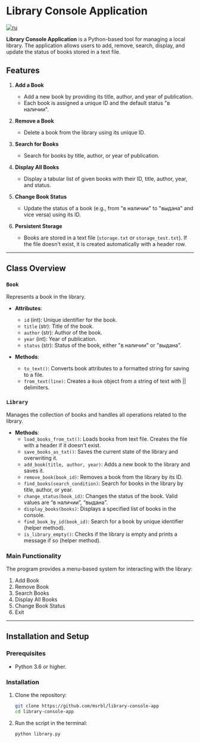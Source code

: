 # Library Console Application
[![ru](https://img.shields.io/badge/lang-ru-red.svg)](https://github.com/msrbl/library-console-app/blob/main/README.md)

**Library Console Application** is a Python-based tool for managing a local library. The application allows users to add, remove, search, display, and update the status of books stored in a text file. 

## Features

1. **Add a Book**
   - Add a new book by providing its title, author, and year of publication.
   - Each book is assigned a unique ID and the default status "в наличии".

2. **Remove a Book**
   - Delete a book from the library using its unique ID.

3. **Search for Books**
   - Search for books by title, author, or year of publication.

4. **Display All Books**
   - Display a tabular list of given books with their ID, title, author, year, and status.

5. **Change Book Status**
   - Update the status of a book (e.g., from "в наличии" to "выдана" and vice versa) using its ID.

6. **Persistent Storage**
   - Books are stored in a text file (`storage.txt` or `storage_test.txt`). If the file doesn't exist, it is created automatically with a header row.

---

## Class Overview

### `Book`
Represents a book in the library.

- **Attributes**:
  - `id` (int): Unique identifier for the book.
  - `title` (str): Title of the book.
  - `author` (str): Author of the book.
  - `year` (int): Year of publication.
  - `status` (str): Status of the book, either "в наличии" or "выдана".
  
- **Methods**:
  - `to_text()`: Converts book attributes to a formatted string for saving to a file.
  - `from_text(line)`: Creates a `Book` object from a string of text with || delimiters.

### `Library`
Manages the collection of books and handles all operations related to the library.

- **Methods**:
  - `load_books_from_txt()`: Loads books from text file. Creates the file with a header if it doesn't exist.
  - `save_books_as_txt()`: Saves the current state of the library and overwriting it.
  - `add_book(title, author, year)`: Adds a new book to the library and saves it.
  - `remove_book(book_id)`: Removes a book from the library by its ID.
  - `find_books(search_condition)`: Search for books in the library by title, author, or year.
  - `change_status(book_id)`: Changes the status of the book. Valid values are “в наличии”, “выдана”.
  - `display_books(books)`: Displays a specified list of books in the console.
  - `find_book_by_id(book_id)`: Search for a book by unique identifier (helper method).
  - `is_library_empty()`: Checks if the library is empty and prints a message if so (helper method).

### Main Functionality
The program provides a menu-based system for interacting with the library:
1. Add Book
2. Remove Book
3. Search Books
4. Display All Books
5. Change Book Status
6. Exit

---

## Installation and Setup

### Prerequisites
- Python 3.6 or higher.

### Installation
1. Clone the repository:
   ```bash
   git clone https://github.com/msrbl/library-console-app
   cd library-console-app
2. Run the script in the terminal:
   ```bash
   python library.py
